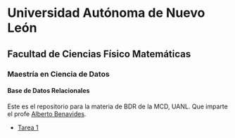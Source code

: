 # Universidad Autónoma de Nuevo León
## Facultad de Ciencias Físico Matemáticas
### Maestría en Ciencia de Datos

#### Base de Datos Relacionales

Este es el repositorio para la materia de BDR de la MCD, UANL. Que imparte el profe [Alberto Benavides](https://github.com/albertobenavides).

- [Tarea 1](Tarea1.md)
